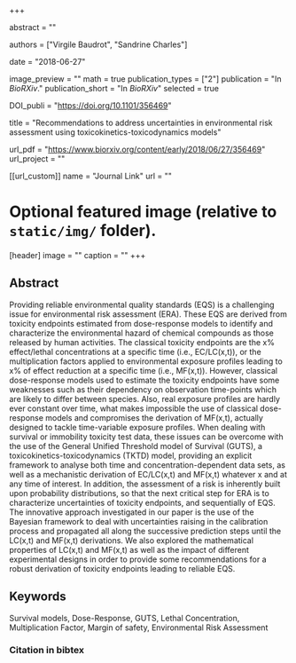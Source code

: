 +++
  
abstract = ""

authors = ["Virgile Baudrot", "Sandrine Charles"]

date = "2018-06-27"

image_preview = ""
math = true
publication_types = ["2"]
publication = "In *BioRXiv*."
publication_short = "In *BioRXiv*"
selected = true

DOI_publi = "https://doi.org/10.1101/356469"

title = "Recommendations to address uncertainties in environmental risk assessment using toxicokinetics-toxicodynamics models"

url_pdf = "https://www.biorxiv.org/content/early/2018/06/27/356469"
url_project = ""


[[url_custom]]
name = "Journal Link"
url = ""

# Optional featured image (relative to `static/img/` folder).
[header]
image = ""
caption = ""
+++
    
## Abstract
    
Providing reliable environmental quality standards (EQS) is a challenging issue for environmental risk assessment (ERA). These EQS are derived from toxicity endpoints estimated from dose-response models to identify and characterize the environmental hazard of chemical compounds as those released by human activities. The classical toxicity endpoints are the x% effect/lethal concentrations at a specific time (i.e., EC/LC(x,t)), or the multiplication factors applied to environmental exposure profiles leading to x% of effect reduction at a specific time (i.e., MF(x,t)). However, classical dose-response models used to estimate the toxicity endpoints have some weaknesses such as their dependency on observation time-points which are likely to differ between species. Also, real exposure profiles are hardly ever constant over time, what makes impossible the use of classical dose-response models and compromises the derivation of MF(x,t), actually designed to tackle time-variable exposure profiles. When dealing with survival or immobility toxicity test data, these issues can be overcome with the use of the General Unified Threshold model of Survival (GUTS), a toxicokinetics-toxicodynamics (TKTD) model, providing an explicit framework to analyse both time and concentration-dependent data sets, as well as a mechanistic derivation of EC/LC(x,t) and MF(x,t) whatever x and at any time of interest. In addition, the assessment of a risk is inherently built upon probability distributions, so that the next critical step for ERA is to characterize uncertainties of toxicity endpoints, and sequentially of EQS. The innovative approach investigated in our paper is the use of the Bayesian framework to deal with uncertainties raising in the calibration process and propagated all along the successive prediction steps until the LC(x,t) and MF(x,t) derivations. We also explored the mathematical properties of LC(x,t) and MF(x,t) as well as the impact of different experimental designs in order to provide some recommendations for a robust derivation of toxicity endpoints leading to reliable EQS.
  
##  Keywords
  
Survival models, Dose-Response, GUTS, Lethal Concentration, Multiplication Factor, Margin of safety, Environmental Risk Assessment

### Citation in bibtex
  
  ```
  
  ```
  